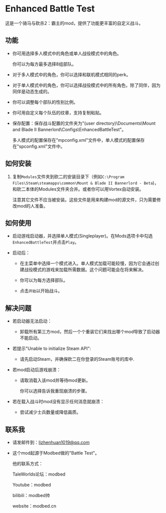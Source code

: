 # Enhanced Battle Test

这是一个骑马与砍杀2：霸主的mod，提供了功能更丰富的自定义战斗。

## 功能
- 你可用选择多人模式中的角色或单人战役模式中的角色。

  你可以为每方最多选择8组部队。

- 对于多人模式中的角色，你可以选择和联机模式相同的perk。

- 对于单人模式中的角色，你可以选择战役模式中的所有角色，除了同伴，因为同伴是动态生成的。

- 你可以调整每个部队的性别比例。

- 你可用自定义每个队伍的纹章，支持复制粘贴。

- 保存配置：保存战斗配置的文件夹为"(user directory)\Documents\Mount and Blade II Bannerlord\Configs\EnhancedBattleTest\"。

  多人模式的配置保存在"mpconfig.xml"文件中，单人模式的配置保存在"spconfig.xml"文件中。

## 如何安装
1. 复制`Modules`文件夹到砍二的安装目录下（例如`C:\Program Files\Steam\steamapps\common\Mount & Blade II Bannerlord - Beta`)，和砍二本体的Modules文件夹合并。或者你可以用Vortex自动安装。

   注意其它文件不应当被安装。这些文件是用来构建mod的源文件，只为需要修改mod的人准备。

## 如何使用
- 启动游戏启动器，并选择单人模式(Singleplayer)。在Mods选项卡中勾选`EnhancedBattleTest`并点击`Play`。

- 启动后：

  - 在主菜单中选择一个模式进入。单人模式加载可能较慢，因为它会通过创建战役模式的游戏来加载所需数据。这个问题可能会在将来解决。

  - 你可以为每方选择部队。

  - 点击`开始`以开始战斗。


## 解决问题
- 若启动器无法启动：

  - 卸载所有第三方mod，然后一个个重装它们来找出哪个mod导致了启动器不能启动。

- 若提示"Unable to initialize Steam API":

  - 请先启动Steam，并确保砍二在你登录的Steam账号的库中.

- 若mod启动后游戏崩溃：

  - 请取消载入该mod并等待mod更新。

    你可以选择告诉我重现崩溃的步骤。

- 若在载入战斗时mod没有显示任何消息就崩溃：

  - 尝试减少士兵数量或降低画质。


## 联系我
* 请发邮件到：lizhenhuan1019@qq.com

* 这个mod起源于Modbed做的"Battle Test"。

  他的联系方式：

  TaleWorlds论坛：modbed

  Youtube：modbed

  bilibili：modbed帅

  website：modbed.cn
